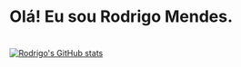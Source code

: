 # Olá! Eu sou Rodrigo Mendes. <h1>
  

[![Rodrigo's GitHub stats](https://github-readme-stats.vercel.app/api?username=rodrigofhmendes&count_private=true&show_icons=true&theme=dark)](https://github.com/rodrigofhmendes/github-readme-stats)
